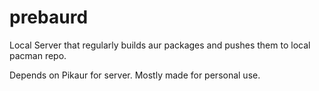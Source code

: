 # prebaurd
Local Server that regularly builds aur packages and pushes them to local pacman repo.

Depends on Pikaur for server. Mostly made for personal use.